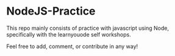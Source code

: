 # NodeJS-Practice
This repo mainly consists of practice with javascript using Node, specifically with the learnyouode self workshops.

Feel free to add, comment, or contribute in any way!

